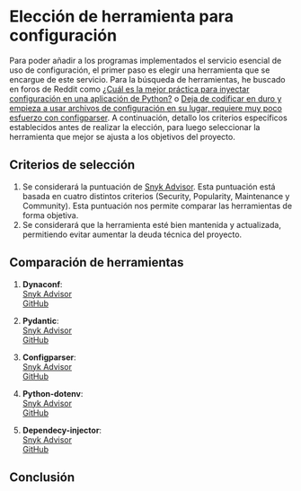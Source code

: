 # Elección de herramienta para configuración

Para poder añadir a los programas implementados el servicio esencial de uso de configuración, el primer paso es elegir una herramienta que se encargue de este servicio. Para la búsqueda de herramientas, he buscado en foros de Reddit como [¿Cuál es la mejor práctica para inyectar configuración en una aplicación de Python?](https://www.reddit.com/r/Python/comments/u0j5rn/what_is_the_best_practice_for_injecting/) o [Deja de codificar en duro y empieza a usar archivos de configuración en su lugar, requiere muy poco esfuerzo con configparser](https://www.reddit.com/r/Python/comments/my1m66/stop_hardcoding_and_start_using_config_files/). A continuación, detallo los criterios específicos establecidos antes de realizar la elección, para luego seleccionar la herramienta que mejor se ajusta a los objetivos del proyecto. 

## Criterios de selección

1. Se considerará la puntuación de [Snyk Advisor](https://snyk.io/advisor/). Esta puntuación está basada en cuatro distintos criterios (Security, Popularity, Maintenance y Community). Esta puntuación nos permite comparar las herramientas de forma objetiva.  
2. Se considerará que la herramienta esté bien mantenida y actualizada, permitiendo evitar aumentar la deuda técnica del proyecto.    

## Comparación de herramientas

1. **Dynaconf**:  
    [Snyk Advisor](https://snyk.io/advisor/python/dynaconf)  
    [GitHub](https://github.com/dynaconf/dynaconf)  

2. **Pydantic**:  
    [Snyk Advisor](https://snyk.io/advisor/python/pydantic)  
    [GitHub](https://github.com/pydantic/pydantic)  

3. **Configparser**:  
    [Snyk Advisor](https://snyk.io/advisor/python/configparser)  
    [GitHub](https://github.com/jaraco/configparser)  

4. **Python-dotenv**:  
    [Snyk Advisor](https://snyk.io/advisor/python/python-dotenv)  
    [GitHub](https://github.com/theskumar/python-dotenv)  

5. **Dependecy-injector**:  
    [Snyk Advisor](https://snyk.io/advisor/python/dependency-injector)  
    [GitHub](https://github.com/ets-labs/python-dependency-injector)    

## Conclusión